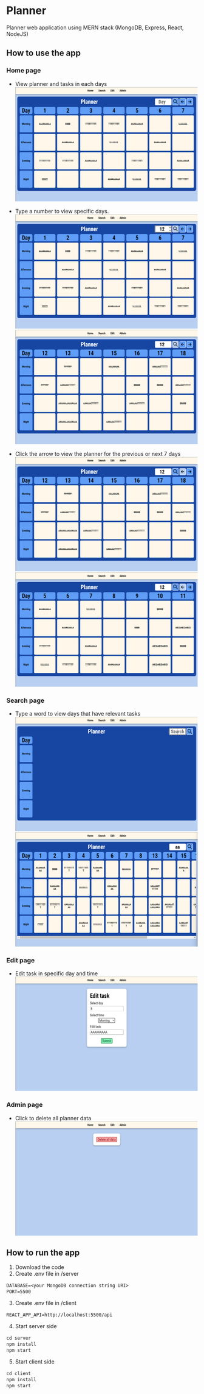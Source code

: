 # Planner
Planner web application using MERN stack (MongoDB, Express, React, NodeJS)

## How to use the app

### Home page
- View planner and tasks in each days <br/>
<img height="300" src="images/planner.png"/> <br/>

- Type a number to view specific days. <br/>
<img height="300" src="images/planner_search.png"/> <br/>
<img height="300" src="images/planner_search1.png"/> <br/>

- Click the arrow to view the planner for the previous or next 7 days <br/>
<img height="300" src="images/planner_arrow.png"/> <br/>
<img height="300" src="images/planner_arrow1.png"/> <br/>

### Search page
- Type a word to view days that have relevant tasks <br/>
<img height="300" src="images/search.png"/> <br/>
<img height="300" src="images/search1.png"/> <br/>

### Edit page
- Edit task in specific day and time <br/>
<img height="300" src="images/edit.png"/> <br/>

### Admin page
- Click to delete all planner data <br/>
<img height="300" src="images/admin.png"/> <br/>

## How to run the app
1. Download the code
2. Create .env file in /server
```
DATABASE=<your MongoDB connection string URI>
PORT=5500
```
3. Create .env file in /client
```
REACT_APP_API=http://localhost:5500/api
```
4. Start server side
```
cd server
npm install
npm start
```
5. Start client side
```
cd client
npm install
npm start
```
